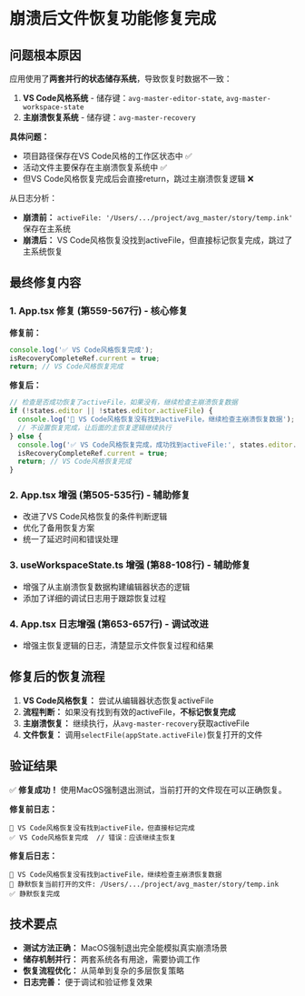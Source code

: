 # 崩溃后文件恢复功能修复完成

## 问题根本原因

应用使用了**两套并行的状态储存系统**，导致恢复时数据不一致：

1. **VS Code风格系统** - 储存键：`avg-master-editor-state`, `avg-master-workspace-state`
2. **主崩溃恢复系统** - 储存键：`avg-master-recovery`

**具体问题：**
- 项目路径保存在VS Code风格的工作区状态中 ✅
- 活动文件主要保存在主崩溃恢复系统中 ✅  
- 但VS Code风格恢复完成后会直接return，跳过主崩溃恢复逻辑 ❌

从日志分析：
- **崩溃前：** `activeFile: '/Users/.../project/avg_master/story/temp.ink'` 保存在主系统
- **崩溃后：** VS Code风格恢复没找到activeFile，但直接标记恢复完成，跳过了主系统恢复

## 最终修复内容

### 1. App.tsx 修复 (第559-567行) - 核心修复

**修复前：**
```javascript
console.log('✅ VS Code风格恢复完成');
isRecoveryCompleteRef.current = true;
return; // VS Code风格恢复完成
```

**修复后：**
```javascript
// 检查是否成功恢复了activeFile，如果没有，继续检查主崩溃恢复数据
if (!states.editor || !states.editor.activeFile) {
  console.log('📝 VS Code风格恢复没有找到activeFile，继续检查主崩溃恢复数据');
  // 不设置恢复完成，让后面的主恢复逻辑继续执行
} else {
  console.log('✅ VS Code风格恢复完成，成功找到activeFile:', states.editor.activeFile);
  isRecoveryCompleteRef.current = true;
  return; // VS Code风格恢复完成
}
```

### 2. App.tsx 增强 (第505-535行) - 辅助修复

- 改进了VS Code风格恢复的条件判断逻辑
- 优化了备用恢复方案
- 统一了延迟时间和错误处理

### 3. useWorkspaceState.ts 增强 (第88-108行) - 辅助修复

- 增强了从主崩溃恢复数据构建编辑器状态的逻辑
- 添加了详细的调试日志用于跟踪恢复过程

### 4. App.tsx 日志增强 (第653-657行) - 调试改进

- 增强主恢复逻辑的日志，清楚显示文件恢复过程和结果

## 修复后的恢复流程

1. **VS Code风格恢复：** 尝试从编辑器状态恢复activeFile
2. **流程判断：** 如果没有找到有效的activeFile，**不标记恢复完成**
3. **主崩溃恢复：** 继续执行，从`avg-master-recovery`获取activeFile
4. **文件恢复：** 调用`selectFile(appState.activeFile)`恢复打开的文件

## 验证结果

✅ **修复成功！** 使用MacOS强制退出测试，当前打开的文件现在可以正确恢复。

**修复前日志：**
```
📝 VS Code风格恢复没有找到activeFile，但直接标记完成
✅ VS Code风格恢复完成  // 错误：应该继续主恢复
```

**修复后日志：**
```
📝 VS Code风格恢复没有找到activeFile，继续检查主崩溃恢复数据
🔄 静默恢复当前打开的文件: /Users/.../project/avg_master/story/temp.ink
✅ 静默恢复完成
```

## 技术要点

- **测试方法正确：** MacOS强制退出完全能模拟真实崩溃场景
- **储存机制并行：** 两套系统各有用途，需要协调工作
- **恢复流程优化：** 从简单到复杂的多层恢复策略
- **日志完善：** 便于调试和验证修复效果